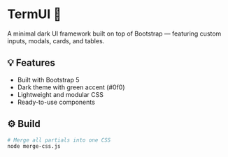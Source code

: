 # TermUI 🧩
A minimal dark UI framework built on top of Bootstrap — featuring custom inputs, modals, cards, and tables.

## 💡 Features
- Built with Bootstrap 5
- Dark theme with green accent (#0f0)
- Lightweight and modular CSS
- Ready-to-use components

## ⚙️ Build
```bash
# Merge all partials into one CSS
node merge-css.js
